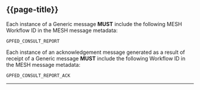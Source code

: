 ## {{page-title}}

Each instance of a Generic message **MUST** include the following MESH Workflow ID in the MESH message metadata: 

```
GPFED_CONSULT_REPORT
```

Each instance of an acknowledgement message generated as a result of receipt of a Generic message **MUST** include the following Workflow ID in the MESH message metadata: 

```
GPFED_CONSULT_REPORT_ACK
```

---